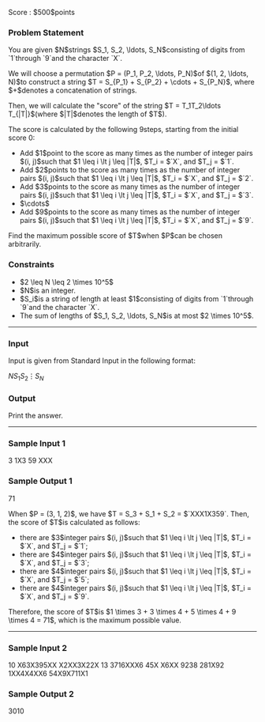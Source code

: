 
<div>

<span>

<span>

<p>
Score : $500$points
</p>

<div>

<section>

### **Problem Statement**

<p>
You are given $N$strings $S_1, S_2, \ldots, S_N$consisting of digits from `1`through `9`and the character `X`.
</p>

<p>
We will choose a permutation $P = (P_1, P_2, \ldots, P_N)$of $(1, 2, \ldots, N)$to construct a string $T = S_{P_1} + S_{P_2} + \cdots + S_{P_N}$, where $+$denotes a concatenation of strings.
</p>

<p>
Then, we will calculate the "score" of the string $T = T_1T_2\ldots T_{|T|}$(where $|T|$denotes the length of $T$).

The score is calculated by the following $9$steps, starting from the initial score $0$:
</p>

<ul>

<li>
Add $1$point to the score as many times as the number of integer pairs $(i, j)$such that $1 \leq i \lt j \leq |T|$,  $T_i = $`X`, and $T_j = $`1`.
</li>

<li>
Add $2$points to the score as many times as the number of integer pairs $(i, j)$such that $1 \leq i \lt j \leq |T|$,  $T_i = $`X`, and $T_j = $`2`.
</li>

<li>
Add $3$points to the score as many times as the number of integer pairs $(i, j)$such that $1 \leq i \lt j \leq |T|$,  $T_i = $`X`, and $T_j = $`3`.
</li>

<li>
$\cdots$
</li>

<li>
Add $9$points to the score as many times as the number of integer pairs $(i, j)$such that $1 \leq i \lt j \leq |T|$,  $T_i = $`X`, and $T_j = $`9`.
</li>

</ul>

<p>
Find the maximum possible score of $T$when $P$can be chosen arbitrarily.
</p>

</section>

</div>

<div>

<section>

### **Constraints**

<ul>

<li>
$2 \leq N \leq 2 \times 10^5$
</li>

<li>
$N$is an integer.
</li>

<li>
$S_i$is a string of length at least $1$consisting of digits from `1`through `9`and the character `X`.
</li>

<li>
The sum of lengths of $S_1, S_2, \ldots, S_N$is at most $2 \times 10^5$.
</li>

</ul>

</section>

</div>

---

<div>

<div>

<section>

### **Input**

<p>
Input is given from Standard Input in the following format:
</p>

<div>

$N$$S_1$$S_2$$\vdots$$S_N$
</div>

</section>

</div>

<div>

<section>

### **Output**

<p>
Print the answer.
</p>

</section>

</div>

</div>

---

<div>

<section>

### **Sample Input 1**

<div>

3
1X3
59
XXX

</div>

</section>

</div>

<div>

<section>

### **Sample Output 1**

<div>

71

</div>

<p>
When $P = (3, 1, 2)$, we have $T = S_3 + S_1 + S_2 = $`XXX1X359`.
Then, the score of $T$is calculated as follows:
</p>

<ul>

<li>
there are $3$integer pairs $(i, j)$such that $1 \leq i \lt j \leq |T|$,  $T_i = $`X`, and $T_j = $`1`;
</li>

<li>
there are $4$integer pairs $(i, j)$such that $1 \leq i \lt j \leq |T|$,  $T_i = $`X`, and $T_j = $`3`;
</li>

<li>
there are $4$integer pairs $(i, j)$such that $1 \leq i \lt j \leq |T|$,  $T_i = $`X`, and $T_j = $`5`;
</li>

<li>
there are $4$integer pairs $(i, j)$such that $1 \leq i \lt j \leq |T|$,  $T_i = $`X`, and $T_j = $`9`.
</li>

</ul>

<p>
Therefore, the score of $T$is $1 \times 3 + 3 \times 4 + 5 \times 4 + 9 \times 4 = 71$, which is the maximum possible value.
</p>

</section>

</div>

---

<div>

<section>

### **Sample Input 2**

<div>

10
X63X395XX
X2XX3X22X
13
3716XXX6
45X
X6XX
9238
281X92
1XX4X4XX6
54X9X711X1

</div>

</section>

</div>

<div>

<section>

### **Sample Output 2**

<div>

3010

</div>

</section>

</div>

</span>

</span>

</div>
